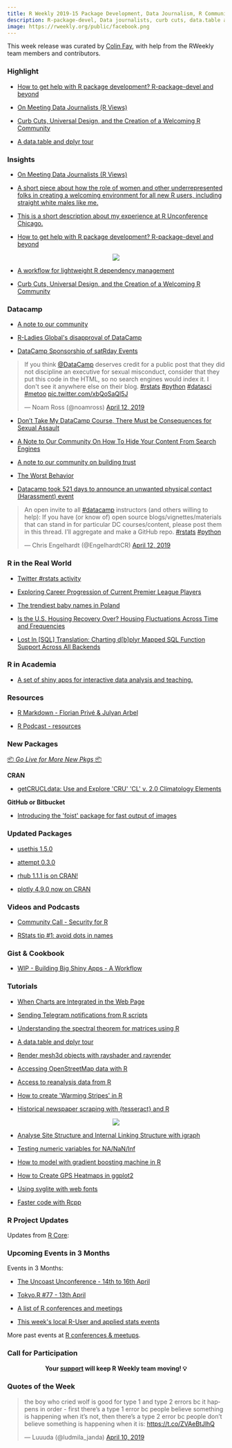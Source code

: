 ```yaml
---
title: R Weekly 2019-15 Package Development, Data Journalism, R Community
description: R-package-devel, Data journalists, curb cuts, data.table and dplyr
image: https://rweekly.org/public/facebook.png
---
```


This week release was curated by [Colin Fay](https://twitter.com/_colinfay), with help from the RWeekly team members and contributors. 

###  Highlight

+ [How to get help with R package development? R-package-devel and beyond](https://blog.r-hub.io/2019/04/11/r-package-devel/)

+ [On Meeting Data Journalists (R Views)](https://rviews.rstudio.com/2019/04/08/some-impressions-from-ire-car-2019/)

+ [Curb Cuts, Universal Design, and the Creation of a Welcoming R Community](https://rfortherestofus.com/2019/04/curb-cuts-universal-design-welcoming-r-community/)

+ [A data.table and dplyr tour](https://atrebas.github.io/post/2019-03-03-datatable-dplyr/)


### Insights

+ [On Meeting Data Journalists (R Views)](https://rviews.rstudio.com/2019/04/08/some-impressions-from-ire-car-2019/)

+ [A short piece about how the role of women and other underrepresented folks in creating a welcoming environment for all new R users, including straight white males like me.](https://rfortherestofus.com/2019/04/curb-cuts-universal-design-welcoming-r-community/)

+ [This is a short description about my experience at R Unconference Chicago. ](http://www.thinkingondata.com/my-experience-at-r-unconference-chicago-2019/)

+ [How to get help with R package development? R-package-devel and beyond](https://blog.r-hub.io/2019/04/11/r-package-devel/)

<picture>
    <div align = "center"><img src ="https://blog.r-hub.io/2019-04-11-r-pkg-devel/topics20-1.png"></div>
</picture>

+ [A workflow for lightweight R dependency management](https://milesmcbain.xyz/packrat-lite/)

+ [Curb Cuts, Universal Design, and the Creation of a Welcoming R Community](https://rfortherestofus.com/2019/04/curb-cuts-universal-design-welcoming-r-community/)

### Datacamp

+ [A note to our community](https://www.datacamp.com/community/blog/note-to-our-community)

+ [R-Ladies Global's disapproval of DataCamp](https://blog.rladies.org/post/statement-about-datacamp/)

+ [DataCamp Sponsorship of satRday Events](https://satrdays.org/blog/2019/04/14/datacamp-sponsorship/)

<blockquote class="twitter-tweet"><p lang="en" dir="ltr">If you think <a href="https://twitter.com/DataCamp?ref_src=twsrc%5Etfw">@DataCamp</a> deserves credit for a public post that they did not discipline an executive for sexual misconduct, consider that they put this code in the HTML, so no search engines would index it. I don&#39;t see it anywhere else on their blog. <a href="https://twitter.com/hashtag/rstats?src=hash&amp;ref_src=twsrc%5Etfw">#rstats</a> <a href="https://twitter.com/hashtag/python?src=hash&amp;ref_src=twsrc%5Etfw">#python</a> <a href="https://twitter.com/hashtag/datasci?src=hash&amp;ref_src=twsrc%5Etfw">#datasci</a> <a href="https://twitter.com/hashtag/metoo?src=hash&amp;ref_src=twsrc%5Etfw">#metoo</a> <a href="https://t.co/xbQoSaQl5J">pic.twitter.com/xbQoSaQl5J</a></p>&mdash; Noam Ross (@noamross) <a href="https://twitter.com/noamross/status/1116709899159916544?ref_src=twsrc%5Etfw">April 12, 2019</a></blockquote> 

+ [Don’t Take My DataCamp Course, There Must be Consequences for Sexual Assault](https://noamross.github.io/datacamp-sexual-assault/)

+ [A Note to Our Community On How To Hide Your Content From Search Engines](https://rud.is/b/2019/04/12/a-note-to-our-community-on-how-to-hide-your-content-from-search-engines/)

+ [A note to our community on building trust](https://dhavide.github.io/a-note-to-our-commuity-on-building-trust.html)

+ [The Worst Behavior](http://third-bit.com/2019/04/05/the-worst-behavior.html)

+ [Datacamp took 521 days to announce an unwanted physical contact (Harassment) event](https://www.reddit.com/r/rstats/comments/barrcd/datacamp_took_521_days_to_announce_an_unwanted/)

<blockquote class="twitter-tweet"><p lang="en" dir="ltr">An open invite to all <a href="https://twitter.com/hashtag/datacamp?src=hash&amp;ref_src=twsrc%5Etfw">#datacamp</a> instructors (and others willing to help): If you have (or know of) open source blogs/vignettes/materials that can stand in for particular DC courses/content, please post them in this thread. I’ll aggregate and make a GitHub repo. <a href="https://twitter.com/hashtag/rstats?src=hash&amp;ref_src=twsrc%5Etfw">#rstats</a> <a href="https://twitter.com/hashtag/python?src=hash&amp;ref_src=twsrc%5Etfw">#python</a></p>&mdash; Chris Engelhardt (@EngelhardtCR) <a href="https://twitter.com/EngelhardtCR/status/1116743032492253185?ref_src=twsrc%5Etfw">April 12, 2019</a></blockquote> 

### R in the Real World


+ [Twitter #rstats activity](https://coolbutuseless.github.io/2019/04/09/twitter-rstats-activity/)

+ [Exploring Career Progression of Current Premier League Players](https://wiscostret.wordpress.com/2019/03/28/pl-career-progression/)

+ [The trendiest baby names in Poland](https://olgamie.github.io/2019/04/10/the-trendiest-baby-names-in-poland/)

+ [Is the U.S. Housing Recovery Over? Housing Fluctuations Across Time and Frequencies](http://lenkiefer.com/2019/04/11/is-the-u-s-housing-recovery-over-housing-fluctuations-across-time-and-frequencies/)

+ [Lost In [SQL] Translation: Charting d[b]plyr Mapped SQL Function Support Across All Backends](https://rud.is/b/2019/04/10/lost-in-sql-translation-charting-dbplyr-mapped-sql-function-support-across-all-backends/)


###  R in Academia

+ [A set of shiny apps for interactive data analysis and teaching. ](https://blog.rsquaredacademy.com/shiny-apps/)

###  Resources

+ [R Markdown - Florian Privé & Julyan Arbel](https://privefl.github.io/R-presentation/rmarkdown#1)

+ [R Podcast - resources](https://r-podcast.org/resources/)

###  New Packages

<p class="added-hostname"><a href="https://rweekly.org/live" target="_blank" class="externalLink">📦 <i>Go Live for More New Pkgs</i> 📦</a></p>

**CRAN**

+ [getCRUCLdata: Use and Explore 'CRU' 'CL' v. 2.0 Climatology Elements](https://cran.r-project.org/web/packages/getCRUCLdata/index.html)


**GitHub or Bitbucket**

+ [Introducing the 'foist' package for fast output of images](https://coolbutuseless.github.io/2019/04/11/introducing-the-foist-package-for-fast-output-of-images/)

### Updated Packages

+ [usethis 1.5.0](https://www.tidyverse.org/articles/2019/04/usethis-1.5.0/)

+ [attempt 0.3.0](https://colinfay.me/attempt-0-3-0/)

+ [rhub 1.1.1 is on CRAN!](https://blog.r-hub.io/2019/04/08/rhub-1.1.1/)

+ [plotly 4.9.0 now on CRAN](https://blog.cpsievert.me/2019/04/11/plotly-4-9-0-now-on-cran/)


###  Videos and Podcasts

+ [Community Call - Security for R](https://ropensci.org/blog/2019/04/09/commcall-may2019/)

+ [RStats tip #1: avoid dots in names](https://www.youtube.com/watch?v=IoWDQ6rx6yA)

### Gist & Cookbook

+ [WIP - Building Big Shiny Apps - A Workflow](https://thinkr-open.github.io/building-shiny-apps-workflow/)


###  Tutorials

+ [When Charts are Integrated in the Web Page](http://jkunst.com/blog/posts/2019-04-08-when-charts-are-integrated-in-the-web-page/)

+ [Sending Telegram notifications from R scripts](https://eugejoh.netlify.com/post/tg-notifications-r/)

+ [Understanding the spectral theorem for matrices using R](https://juanitorduz.github.io/the-spectral-theorem-for-matrices/)

+ [A data.table and dplyr tour](https://atrebas.github.io/post/2019-03-03-datatable-dplyr/)


+ [Render mesh3d objects with rayshader and rayrender](https://statnmap.com/2019-04-02-mesh3d-rayshader-and-rayrender/)

+ [Accessing OpenStreetMap data with R](https://dominicroye.github.io/en/2018/accessing-openstreetmap-data-with-r/)

+ [Access to 
reanalysis data from R](https://dominicroye.github.io/en/2018/access-to-climate-reanalysis-data-from-r/)

+ [How to create 'Warming Stripes' in R](https://dominicroye.github.io/en/2018/how-to-create-warming-stripes-in-r/)

+ [Historical newspaper scraping with {tesseract} and R](https://www.brodrigues.co/blog/2019-04-07-historical_newspaper_scraping_tesseract/)

<picture>
<div align = "center"><img src = "https://d33wubrfki0l68.cloudfront.net/e4f6ef0cdeb1cc2ae61b5e5d67c5274aab6f2552/001c7/blog/2019-04-07-historical_newspaper_scraping_tesseract_files/figure-html/unnamed-chunk-9-1.png"></div>
</picture>

+ [Analyse Site Structure and Internal Linking Structure with igraph](https://lucidmanager.org/analyse-site-structure/)

+ [Testing numeric variables for NA/NaN/Inf](https://statisticaloddsandends.wordpress.com/2019/04/09/testing-numeric-variables-for-na-nan-inf/)

+ [How to model with gradient boosting machine in R](http://www.storybench.org/tidytuesday-bike-rentals-part-2-modeling-with-gradient-boosting-machine/)

+ [How to Create GPS Heatmaps in ggplot2](https://link.medium.com/YpaLsaKLPV)

+ [Using svglite with web fonts](http://freerangestats.info/blog/2019/04/07/fonts-and-stuff)

+ [Faster code with Rcpp](https://mikewk.com/post/2019-04-10-faster-code-with-rcpp/)

<!--<div class="post-more-begi
n></div><div class="post-more-end"></div>-->

###  R Project Updates

Updates from [R Core](http://developer.r-project.org/blosxom.cgi/R-devel/NEWS):

###  Upcoming Events in 3 Months

Events in 3 Months:

+ [The Uncoast Unconference - 14th to 16th April](http://uuconf.rbind.io/)

+ [Tokyo.R #77 - 13th April](https://tokyor.connpass.com/event/125793/)

+ [A list of R conferences and meetings](https://jumpingrivers.github.io/meetingsR/events.html)

+ [This week's local R-User and applied stats events](https://community.rstudio.com/c/irl)

More past events at [R conferences & meetups](https://conf.rweekly.org).


###  Call for Participation


<p class="hide-support added-hostname support-rweekly" style="text-align: center;font-weight: bold;">Your <a class="non-visited externalLink" href="https://www.patreon.com/rweekly" onclick="pas(this)">support</a> will keep R Weekly team moving! 💡</p>

###  Quotes of the Week

<blockquote class="twitter-tweet" data-conversation="none"><p lang="en" dir="ltr">the boy who cried wolf is good for type 1 and type 2 errors bc it happens in order - first there’s a type 1 error bc people believe something is happening when it’s not, then there’s a type 2 error bc people don’t believe something is happening when it is: <a href="https://t.co/ZVAeBtJlhQ">https://t.co/ZVAeBtJlhQ</a></p>&mdash; Luuuda (@ludmila_janda) <a href="https://twitter.com/ludmila_janda/status/1116015559592820737?ref_src=twsrc%5Etfw">April 10, 2019</a></blockquote>
